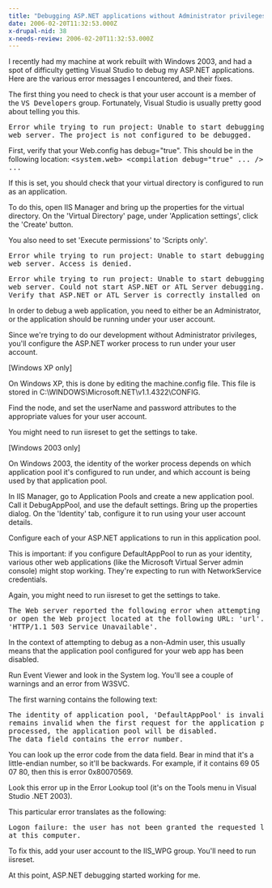 ```yaml
---
title: "Debugging ASP.NET applications without Administrator privileges"
date: 2006-02-20T11:32:53.000Z
x-drupal-nid: 38
x-needs-review: 2006-02-20T11:32:53.000Z
---
```

I recently had my machine at work rebuilt with Windows 2003, and had a spot of difficulty getting Visual Studio to debug my ASP.NET applications. Here are the various error messages I encountered, and their fixes.

The first thing you need to check is that your user account is a member of the <tt>VS Developers</tt> group. Fortunately, Visual Studio is usually pretty good about telling you this.

<pre>Error while trying to run project: Unable to start debugging on the
web server. The project is not configured to be debugged.</pre>

First, verify that your Web.config has debug="true". This should be in the following location: <tt><configuration> <system.web> <compilation debug="true" ... /> ...</tt>

If this is set, you should check that your virtual directory is configured to run as an application.

To do this, open IIS Manager and bring up the properties for the virtual directory. On the 'Virtual Directory' page, under 'Application settings', click the 'Create' button.

You also need to set 'Execute permissions' to 'Scripts only'.

<pre>Error while trying to run project: Unable to start debugging on the
web server. Access is denied.</pre>

<pre>Error while trying to run project: Unable to start debugging on the
web server. Could not start ASP.NET or ATL Server debugging.
Verify that ASP.NET or ATL Server is correctly installed on the server.</pre>

In order to debug a web application, you need to either be an Administrator, or the application should be running under your user account.

Since we're trying to do our development without Administrator privileges, you'll configure the ASP.NET worker process to run under your user account.

[Windows XP only]

On Windows XP, this is done by editing the machine.config file. This file is stored in C:\WINDOWS\Microsoft.NET\v1.1.4322\CONFIG.

Find the <processModel> node, and set the userName and password attributes to the appropriate values for your user account.

You might need to run iisreset to get the settings to take.

[Windows 2003 only]

On Windows 2003, the identity of the worker process depends on which application pool it's configured to run under, and which account is being used by that application pool.

In IIS Manager, go to Application Pools and create a new application pool. Call it DebugAppPool, and use the default settings. Bring up the properties dialog. On the 'Identity' tab, configure it to run using your user account details.

Configure each of your ASP.NET applications to run in this application pool.

This is important: if you configure DefaultAppPool to run as your identity, various other web applications (like the Microsoft Virtual Server admin console) might stop working. They're expecting to run with NetworkService credentials.

Again, you might need to run iisreset to get the settings to take.

<pre>The Web server reported the following error when attempting to create
or open the Web project located at the following URL: 'url'.
'HTTP/1.1 503 Service Unavailable'.</pre>

In the context of attempting to debug as a non-Admin user, this usually means that the application pool configured for your web app has been disabled.

Run Event Viewer and look in the System log. You'll see a couple of warnings and an error from W3SVC.

The first warning contains the following text:

<pre>The identity of application pool, 'DefaultAppPool' is invalid.  If it
remains invalid when the first request for the application pool is
processed, the application pool will be disabled.
The data field contains the error number.</pre>

You can look up the error code from the data field. Bear in mind that it's a little-endian number, so it'll be backwards. For example, if it contains 69 05 07 80, then this is error 0x80070569.

Look this error up in the Error Lookup tool (it's on the Tools menu in Visual Studio .NET 2003).

This particular error translates as the following:

<pre>Logon failure: the user has not been granted the requested logon type
at this computer.</pre>

To fix this, add your user account to the IIS_WPG group. You'll need to run iisreset.

At this point, ASP.NET debugging started working for me.